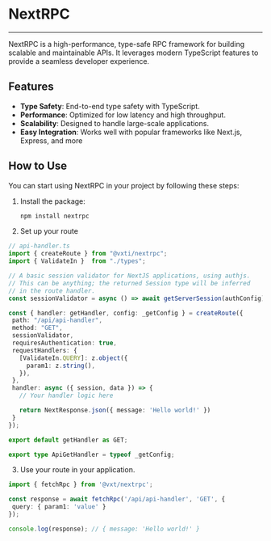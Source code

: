 # NextRPC

---

NextRPC is a high-performance, type-safe RPC framework for building scalable and maintainable APIs. It leverages modern TypeScript features to provide a seamless developer experience.

## Features

- **Type Safety**: End-to-end type safety with TypeScript.
- **Performance**: Optimized for low latency and high throughput.
- **Scalability**: Designed to handle large-scale applications.
- **Easy Integration**: Works well with popular frameworks like Next.js, Express, and more

## How to Use

You can start using NextRPC in your project by following these steps:
1. Install the package:
   ```bash
   npm install nextrpc
   ```
2. Set up your route

 ```typescript
// api-handler.ts
import { createRoute } from "@vxti/nextrpc";
import { ValidateIn }  from "./types";

// A basic session validator for NextJS applications, using authjs.
// This can be anything; the returned Session type will be inferred
// in the route handler.
const sessionValidator = async () => await getServerSession(authConfig);

const { handler: getHandler, config: _getConfig } = createRoute({
  path: "/api/api-handler",
  method: "GET",
  sessionValidator,
  requiresAuthentication: true,
  requestHandlers: {
    [ValidateIn.QUERY]: z.object({
      param1: z.string(),
    }),
  },
  handler: async ({ session, data }) => {
    // Your handler logic here

    return NextResponse.json({ message: 'Hello world!' })
  }
});

export default getHandler as GET;

export type ApiGetHandler = typeof _getConfig;
 ```
3. Use your route in your application.
 ```typescript
import { fetchRpc } from '@vxt/nextrpc';

const response = await fetchRpc('/api/api-handler', 'GET', { 
  query: { param1: 'value' }
});

console.log(response); // { message: 'Hello world!' }
```